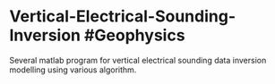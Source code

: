 # Vertical-Electrical-Sounding-Inversion #Geophysics
Several matlab program for vertical electrical sounding data inversion modelling using various algorithm.
